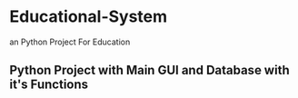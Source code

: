 # Educational-System
an Python Project For Education

## Python Project with Main GUI and Database with it's Functions
